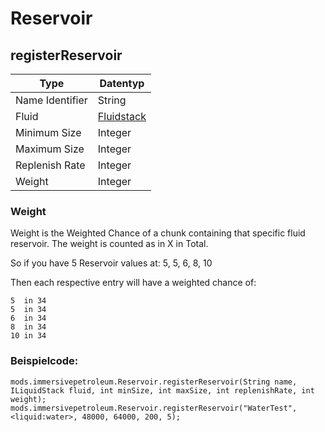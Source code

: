 # Reservoir

## registerReservoir

| Type            | Datentyp                                     |
| --------------- | -------------------------------------------- |
| Name Identifier | String                                       |
| Fluid           | [Fluidstack](/Vanilla/Liquids/ILiquidStack/) |
| Minimum Size    | Integer                                      |
| Maximum Size    | Integer                                      |
| Replenish Rate  | Integer                                      |
| Weight          | Integer                                      |

### Weight
Weight is the Weighted Chance of a chunk containing that specific fluid reservoir. The weight is counted as in X in Total.

So if you have 5 Reservoir values at: 5, 5, 6, 8, 10

Then each respective entry will have a weighted chance of:
```
5  in 34
5  in 34
6  in 34
8  in 34
10 in 34
```


### Beispielcode:
```zenscript
mods.immersivepetroleum.Reservoir.registerReservoir(String name, ILiquidStack fluid, int minSize, int maxSize, int replenishRate, int weight);
mods.immersivepetroleum.Reservoir.registerReservoir("WaterTest", <liquid:water>, 48000, 64000, 200, 5);
```
